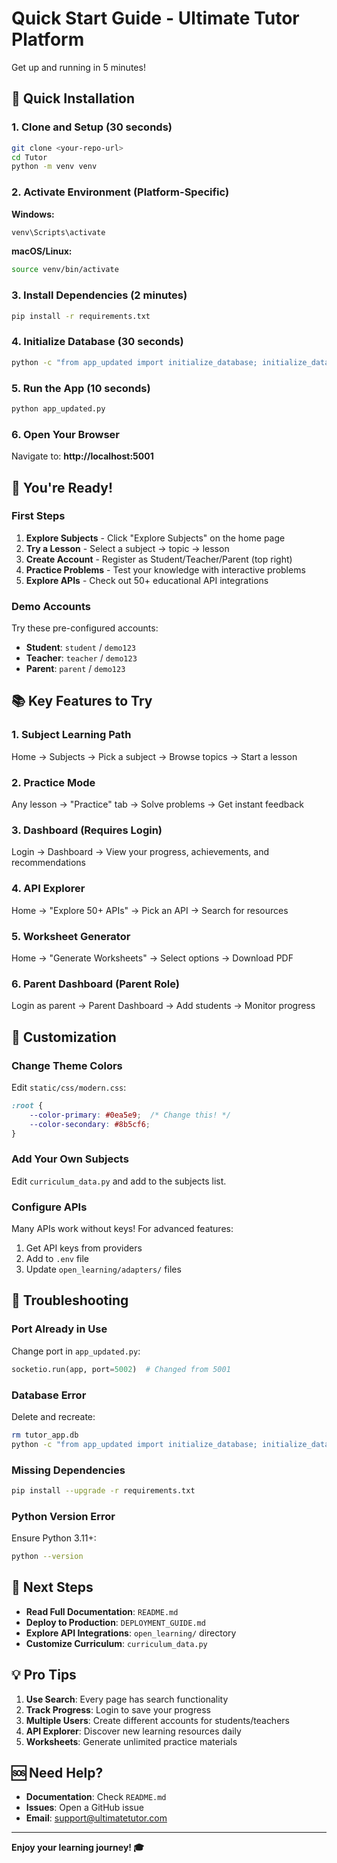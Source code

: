 # Quick Start Guide - Ultimate Tutor Platform

Get up and running in 5 minutes!

## 🚀 Quick Installation

### 1. Clone and Setup (30 seconds)

```bash
git clone <your-repo-url>
cd Tutor
python -m venv venv
```

### 2. Activate Environment (Platform-Specific)

**Windows:**
```bash
venv\Scripts\activate
```

**macOS/Linux:**
```bash
source venv/bin/activate
```

### 3. Install Dependencies (2 minutes)

```bash
pip install -r requirements.txt
```

### 4. Initialize Database (30 seconds)

```bash
python -c "from app_updated import initialize_database; initialize_database()"
```

### 5. Run the App (10 seconds)

```bash
python app_updated.py
```

### 6. Open Your Browser

Navigate to: **http://localhost:5001**

## 🎉 You're Ready!

### First Steps

1. **Explore Subjects** - Click "Explore Subjects" on the home page
2. **Try a Lesson** - Select a subject → topic → lesson
3. **Create Account** - Register as Student/Teacher/Parent (top right)
4. **Practice Problems** - Test your knowledge with interactive problems
5. **Explore APIs** - Check out 50+ educational API integrations

### Demo Accounts

Try these pre-configured accounts:

- **Student**: `student` / `demo123`
- **Teacher**: `teacher` / `demo123`
- **Parent**: `parent` / `demo123`

## 📚 Key Features to Try

### 1. Subject Learning Path

Home → Subjects → Pick a subject → Browse topics → Start a lesson

### 2. Practice Mode

Any lesson → "Practice" tab → Solve problems → Get instant feedback

### 3. Dashboard (Requires Login)

Login → Dashboard → View your progress, achievements, and recommendations

### 4. API Explorer

Home → "Explore 50+ APIs" → Pick an API → Search for resources

### 5. Worksheet Generator

Home → "Generate Worksheets" → Select options → Download PDF

### 6. Parent Dashboard (Parent Role)

Login as parent → Parent Dashboard → Add students → Monitor progress

## 🎨 Customization

### Change Theme Colors

Edit `static/css/modern.css`:

```css
:root {
    --color-primary: #0ea5e9;  /* Change this! */
    --color-secondary: #8b5cf6;
}
```

### Add Your Own Subjects

Edit `curriculum_data.py` and add to the subjects list.

### Configure APIs

Many APIs work without keys! For advanced features:

1. Get API keys from providers
2. Add to `.env` file
3. Update `open_learning/adapters/` files

## 🐛 Troubleshooting

### Port Already in Use

Change port in `app_updated.py`:

```python
socketio.run(app, port=5002)  # Changed from 5001
```

### Database Error

Delete and recreate:

```bash
rm tutor_app.db
python -c "from app_updated import initialize_database; initialize_database()"
```

### Missing Dependencies

```bash
pip install --upgrade -r requirements.txt
```

### Python Version Error

Ensure Python 3.11+:

```bash
python --version
```

## 📖 Next Steps

- **Read Full Documentation**: `README.md`
- **Deploy to Production**: `DEPLOYMENT_GUIDE.md`
- **Explore API Integrations**: `open_learning/` directory
- **Customize Curriculum**: `curriculum_data.py`

## 💡 Pro Tips

1. **Use Search**: Every page has search functionality
2. **Track Progress**: Login to save your progress
3. **Multiple Users**: Create different accounts for students/teachers
4. **API Explorer**: Discover new learning resources daily
5. **Worksheets**: Generate unlimited practice materials

## 🆘 Need Help?

- **Documentation**: Check `README.md`
- **Issues**: Open a GitHub issue
- **Email**: support@ultimatetutor.com

---

**Enjoy your learning journey! 🎓**
